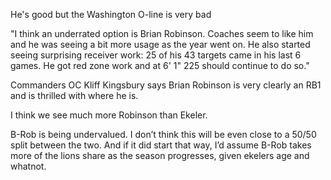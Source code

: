 He's good but the Washington O-line is very bad

"I think an underrated option is Brian Robinson. Coaches seem to like him and he was seeing a bit more usage as the year went on. He also started seeing surprising receiver work: 25 of his 43 targets came in his last 6 games. He got red zone work and at 6' 1" 225 should continue to do so."

Commanders OC Kliff Kingsbury says Brian Robinson is very clearly an RB1 and is thrilled with where he is.

I think we see much more Robinson than Ekeler.

B-Rob is being undervalued. I don’t think this will be even close to a 50/50 split between the two. And if it did start that way, I’d assume B-Rob takes more of the lions share as the season progresses, given ekelers age and whatnot.
